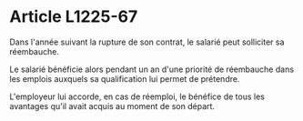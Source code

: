 # Article L1225-67

Dans l'année suivant la rupture de son contrat, le salarié peut solliciter sa réembauche.

Le salarié bénéficie alors pendant un an d'une priorité de réembauche dans les emplois auxquels sa qualification lui permet de prétendre.

L'employeur lui accorde, en cas de réemploi, le bénéfice de tous les avantages qu'il avait acquis au moment de son départ.